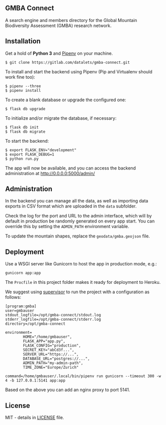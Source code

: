 ## GMBA Connect

A search engine and members directory for the Global Mountain Biodiversity Assessment (GMBA) research network.

## Installation

Get a hold of **Python 3** and [Pipenv](https://github.com/pypa/pipenv) on your machine.

    $ git clone https://gitlab.com/datalets/gmba-connect.git

To install and start the backend using Pipenv (Pip and Virtualenv should work fine too):

    $ pipenv --three
    $ pipenv install

To create a blank database or upgrade the configured one:

    $ flask db upgrade

To initialize and/or migrate the database, if necessary:

    $ flask db init
    $ flask db migrate

To start the backend:

    $ export FLASK_ENV="development"
    $ export FLASK_DEBUG=1
    $ python run.py

The app will now be available, and you can access the backend administration at http://0.0.0.0:5000/admin/

## Administration

In the backend you can manage all the data, as well as importing data exports in CSV format which are uploaded in the `data` subfolder.

Check the log for the port and URL to the admin interface, which will by default in production be randomly generated on every app start. You can override this by setting the `ADMIN_PATH` environment variable.

To update the mountain shapes, replace the `geodata/gmba.geojson` file.

## Deployment

Use a WSGI server like Gunicorn to host the app in production mode, e.g.:

`gunicorn app:app`

The `Procfile` in this project folder makes it ready for deployment to Heroku.

We suggest using [supervisor](http://supervisord.org/) to run the project with a configuration as follows:

```
[program:gmba]
user=gmbauser
stdout_logfile=/opt/gmba-connect/stdout.log
stderr_logfile=/opt/gmba-connect/stderr.log
directory=/opt/gmba-connect

environment=
        HOME="/home/gmbauser",
        FLASK_APP="app.py",
        FLASK_CONFIG="production",
        SECRET_KEY="abCd3f...",
        SERVER_URL="https://...",
        DATABASE_URL="postgres://...",
        ADMIN_PATH="my-admin-path",
        TIME_ZONE="Europe/Zurich"

command=/home/gmbauser/.local/bin/pipenv run gunicorn --timeout 300 -w 4 -b 127.0.0.1:5141 app:app
```

Based on the above you can add an nginx proxy to port 5141.

## License

MIT - details in [LICENSE](LICENSE) file.
